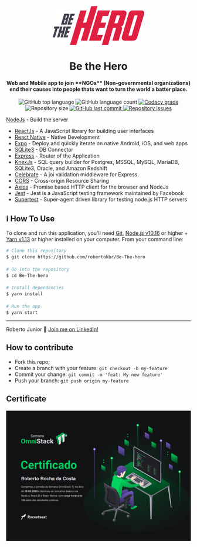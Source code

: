 <h1 align="center">
    <img src="https://github.com/robertokbr/Be-The-hero/blob/master/frontend/src/assets/logo.svg" width="250px" /><br>
    <br>
  Be the Hero
</h1>

<h4 align="center">
Web and Mobile app to join **NGOs**  (Non-governmental organizations) end their causes into people thats want to turn the world a batter place.
</h4>
<p align="center">
  <img alt="GitHub top language" src="https://img.shields.io/github/languages/top/robertokbr/Be-The-hero.svg">

  <img alt="GitHub language count" src="https://img.shields.io/github/languages/count/robertokbr/Be-The-hero.svg">

  <a href="https://www.codacy.com/app/robertokbr/Be-The-hero?utm_source=github.com&amp;utm_medium=referral&amp;utm_content=robertokbr/Be-The-hero&amp;utm_campaign=Badge_Grade">
    <img alt="Codacy grade" src="https://img.shields.io/codacy/grade/1b577a07dda843aba09f4bc55d1af8fc.svg">
  </a>

  <img alt="Repository size" src="https://img.shields.io/github/repo-size/robertokbr/Be-The-hero.svg">
  <a href="https://github.com/robertokbr/Be-The-hero/commits/master">
    <img alt="GitHub last commit" src="https://img.shields.io/github/last-commit/robertokbr/Be-The-hero.svg">
  </a>

  <a href="https://github.com/robertokbr/Be-The-hero/issues">
    <img alt="Repository issues" src="https://img.shields.io/github/issues/robertokbr/Be-The-hero.svg">
  </a>
</p>


 [NodeJs](https://nodejs.org/en/) - Build the server
- [ReactJs](https://reactjs.org) - A JavaScript library for building user interfaces
- [React Native](https://reactnative.dev) - Native Development
- [Expo](https://expo.io) - Deploy and quickly iterate on native Android, iOS, and web apps
- [SQLite3](https://www.sqlite.org) - DB Connector
- [Express](https://expressjs.com/) - Router of the Application
- [KnexJs](http://knexjs.org) - SQL query builder for Postgres, MSSQL, MySQL, MariaDB, SQLite3, Oracle, and Amazon Redshift
- [Celebrate](https://github.com/arb/celebrate) - A joi validation middleware for Express.
- [CORS](https://www.npmjs.com/package/cors) - Cross-origin Resource Sharing
- [Axios](https://github.com/axios/axios) - Promise based HTTP client for the browser and NodeJs
- [Jest](https://jestjs.io) - Jest is a JavaScript testing framework maintained by Facebook
- [Supertest](https://github.com/visionmedia/supertest) - Super-agent driven library for testing node.js HTTP servers


## :information_source: How To Use

To clone and run this application, you'll need [Git](https://git-scm.com), [Node.js v10.16][nodejs] or higher + [Yarn v1.13][yarn] or higher installed on your computer. From your command line:

```bash
# Clone this repository
$ git clone https://github.com/robertokbr/Be-The-hero

# Go into the repository
$ cd Be-The-hero

# Install dependencies
$ yarn install

# Run the app
$ yarn start
```
---

Roberto Junior :wave: [Join me on Linkedin!](https://www.linkedin.com/in/robertojrcdc/)

[nodejs]: https://nodejs.org/
[yarn]: https://yarnpkg.com/
[vc]: https://code.visualstudio.com/
[vceditconfig]: https://marketplace.visualstudio.com/items?itemName=EditorConfig.EditorConfig
[vceslint]: https://marketplace.visualstudio.com/items?itemName=dbaeumer.vscode-eslint


  
## How to contribute

- Fork this repo;
- Create a branch with your feature: `git checkout -b my-feature`
- Commit your change: `git commit -m 'feat: My new feature'`
- Push your branch: `git push origin my-feature`

## Certificate
<h4 align="center">
<img src="https://github.com/robertokbr/Be-The-hero/blob/master/frontend/src/assets/Captura%20de%20Tela%20(60).png" width="720px"  /><br>
